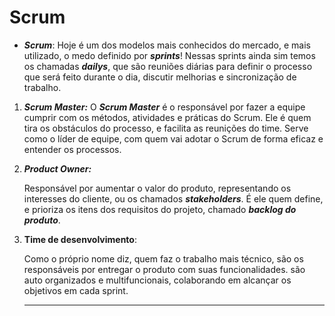# Scrum

- ***Scrum***: Hoje é um dos modelos mais conhecidos do mercado, e mais utilizado, o medo definido por ***sprints***! Nessas sprints ainda sim temos os chamadas ***dailys***, que são reuniões diárias para definir o processo que será feito durante o dia, discutir melhorias e sincronização de trabalho.
1. ***Scrum Master:***
O ***Scrum Master*** é o responsável por fazer a equipe cumprir com os métodos, atividades e práticas do Scrum. Ele é quem tira os obstáculos do processo, e facilita as reunições do time. Serve como o líder de equipe, com quem vai adotar o Scrum de forma eficaz e entender os processos.
2. ***Product Owner:***
    
    Responsável por aumentar o valor do produto, representando os interesses do cliente, ou os chamados ***stakeholders***. É ele quem define, e prioriza os itens dos requisitos do projeto, chamado ***backlog do produto***. 
    
3. **Time de desenvolvimento**:
    
    Como o próprio nome diz, quem faz o trabalho mais técnico, são os responsáveis por entregar o produto com suas funcionalidades. são auto organizados e multifuncionais, colaborando em alcançar os objetivos em cada sprint.

   ---
